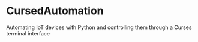 # CursedAutomation
Automating IoT devices with Python and controlling them through a Curses terminal interface
